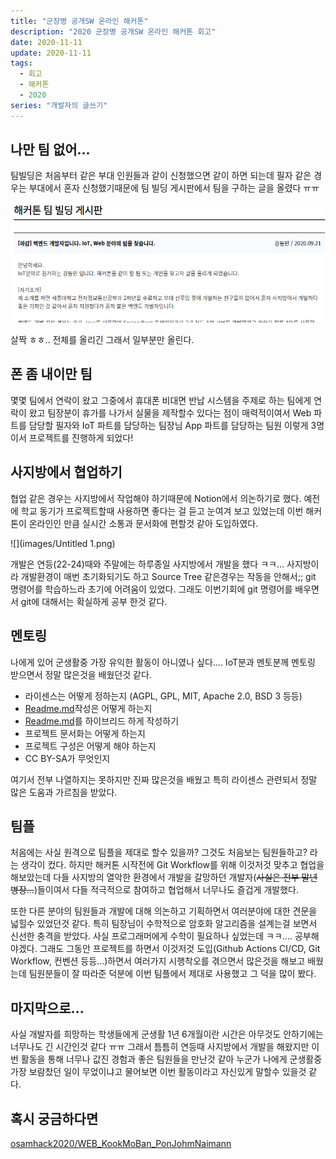 ```yaml
---
title: "군장병 공개SW 온라인 해커톤"
description: "2020 군장병 공개SW 온라인 해커톤 회고"
date: 2020-11-11
update: 2020-11-11
tags:
  - 회고
  - 해커톤
  - 2020
series: "개발자의 글쓰기"
---
```


## 나만 팀 없어...

팀빌딩은 처음부터 같은 부대 인원들과 같이 신청했으면 같이 하면 되는데 필자 같은 경우는 부대에서 혼자 신청했기때문에 팀 빌딩 게시판에서 팀을 구하는 글을 올렸다 ㅠㅠ

![](images/Untitled.png)

살짝 ㅎㅎ.. 전체를 올리긴 그래서 일부분만 올린다.

## 폰 좀 내이만 팀

몇몇 팀에서 연락이 왔고 그중에서 휴대폰 비대면 반납 시스템을 주제로 하는 팀에게 연락이 왔고 팀장분이 휴가를 나가서 실물을 제작할수 있다는 점이 매력적이여서 Web 파트를 담당할 필자와 IoT 파트를 담당하는 팀장님 App 파트를 담당하는 팀원 이렇게 3명이서 프로젝트를 진행하게 되었다! 

## 사지방에서 협업하기

협업 같은 경우는 사지방에서 작업해야 하기때문에 Notion에서 의논하기로 했다. 예전에 학교 동기가 프로젝트할때 사용하면 좋다는 걸 듣고 눈여겨 보고 있었는데 이번 해커톤이 온라인인 만큼 실시간 소통과 문서화에 편할것 같아 도입하였다.

![](images/Untitled 1.png)

개발은 연등(22-24)때와 주말에는 하루종일 사지방에서 개발을 했다 ㅋㅋ... 사지방이라 개발환경이 매번 초기화되기도 하고 Source Tree 같은경우는 작동을 안해서;; git 명령어를 학습하느라 초기에 어려움이 있었다. 그래도 이번기회에 git 명령어를 배우면서 git에 대해서는 확실하게 공부 한것 같다.

## 멘토링

나에게 있어 군생활중 가장 유익한 활동이 아니였나 싶다.... IoT분과 멘토분께 멘토링 받으면서 정말 많은것을 배웠던것 같다. 

- 라이센스는 어떻게 정하는지 (AGPL, GPL, MIT, Apache 2.0, BSD 3 등등)
- [Readme.md](http://readme.md)작성은 어떻게 하는지
- [Readme.md](http://reame.md)를 하이브리드 하게 작성하기
- 프로젝트 문서화는 어떻게 하는지
- 프로젝트 구성은 어떻게 해야 하는지
- CC BY-SA가 무엇인지

여기서 전부 나열하지는 못하지만 진짜 많은것을 배웠고 특히 라이센스 관련되서 정말 많은 도움과 가르침을 받았다.

## 팀플

처음에는 사실 원격으로 팀플을 제대로 할수 있을까? 그것도 처음보는 팀원들하고? 라는 생각이 컸다. 하지만 해커톤 시작전에 Git Workflow를 위해 이것저것 맞추고 협업을 해보았는데 다들 사지방의 열악한 환경에서 개발을 갈망하던 개발자(~~사실은 전부 말년 병장...~~)들이여서 다들 적극적으로 참여하고 협업해서 너무나도 즐겁게 개발했다.

또한 다른 분야의 팀원들과 개발에 대해 의논하고 기획하면서 여러분야에 대한 견문을 넓힐수 있었던것 같다. 특히 팀장님이 수학적으로 암호화 알고리즘을 설계는걸 보면서 신선한 충격을 받았다. 사실 프로그래머에게 수학이 필요하나 싶었는데 ㅋㅋ.... 공부해야겠다. 그래도 그동안 프로젝트를 하면서 이것저것 도입(Github Actions CI/CD, Git Workflow, 컨벤션 등등...)하면서 여러가지 시행착오를 겪으면서 많은것을 해보고 배웠는데 팀원분들이 잘 따라준 덕분에 이번 팀플에서 제대로 사용했고 그 덕을 많이 봤다.

## 마지막으로...

사실 개발자를 희망하는 학생들에게 군생활 1년 6개월이란 시간은 아무것도 안하기에는 너무나도 긴 시간인것 같다 ㅠㅠ 그래서 틈틈히 연등때 사지방에서 개발을 해왔지만 이번 활동을 통해 너무나 값진 경험과 좋은 팀원들을 만난것 같아 누군가 나에게 군생활중 가장 보람찼던 일이 무었이냐고 물어보면 이번 활동이라고 자신있게 말할수 있을것 같다.

## 혹시 궁금하다면

[osamhack2020/WEB_KookMoBan_PonJohmNaimann](https://github.com/osamhack2020/WEB_KookMoBan_PonJohmNaimann)